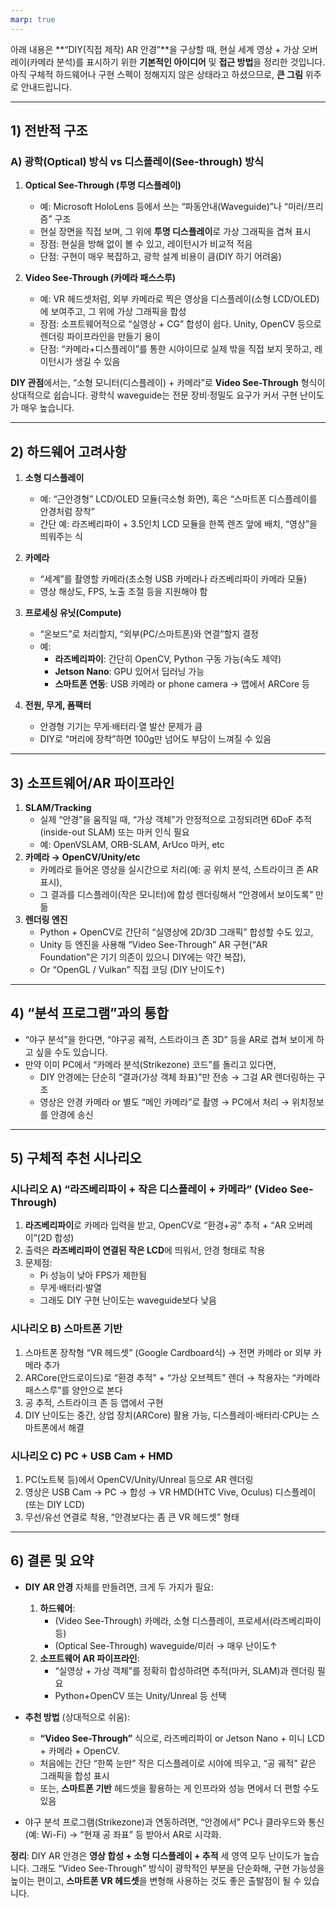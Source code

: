 ```yaml
---
marp: true
---
```


아래 내용은 **“DIY(직접 제작) AR 안경”**을 구상할 때, 현실 세계 영상 + 가상 오버레이(카메라 분석)를 표시하기 위한 **기본적인 아이디어** 및 **접근 방법**을 정리한 것입니다. 아직 구체적 하드웨어나 구현 스펙이 정해지지 않은 상태라고 하셨으므로, **큰 그림** 위주로 안내드립니다.

---

## 1) 전반적 구조

### A) 광학(Optical) 방식 vs 디스플레이(See-through) 방식

1. **Optical See-Through (투명 디스플레이)**  
   - 예: Microsoft HoloLens 등에서 쓰는 “파동안내(Waveguide)”나 “미러/프리즘” 구조  
   - 현실 장면을 직접 보며, 그 위에 **투명 디스플레이**로 가상 그래픽을 겹쳐 표시  
   - 장점: 현실을 방해 없이 볼 수 있고, 레이턴시가 비교적 적음  
   - 단점: 구현이 매우 복잡하고, 광학 설계 비용이 큼(DIY 하기 어려움)

2. **Video See-Through (카메라 패스스루)**  
   - 예: VR 헤드셋처럼, 외부 카메라로 찍은 영상을 디스플레이(소형 LCD/OLED)에 보여주고, 그 위에 가상 그래픽을 합성  
   - 장점: 소프트웨어적으로 “실영상 + CG” 합성이 쉽다. Unity, OpenCV 등으로 렌더링 파이프라인을 만들기 용이  
   - 단점: “카메라+디스플레이”를 통한 시야이므로 실제 밖을 직접 보지 못하고, 레이턴시가 생길 수 있음  

**DIY 관점**에서는, “소형 모니터(디스플레이) + 카메라”로 **Video See-Through** 형식이 상대적으로 쉽습니다. 광학식 waveguide는 전문 장비·정밀도 요구가 커서 구현 난이도가 매우 높습니다.

---

## 2) 하드웨어 고려사항

1. **소형 디스플레이**  
   - 예: “근안경형” LCD/OLED 모듈(극소형 화면), 혹은 “스마트폰 디스플레이를 안경처럼 장착”  
   - 간단 예: 라즈베리파이 + 3.5인치 LCD 모듈을 한쪽 렌즈 앞에 배치, “영상”을 띄워주는 식

2. **카메라**  
   - “세계”를 촬영할 카메라(초소형 USB 카메라나 라즈베리파이 카메라 모듈)  
   - 영상 해상도, FPS, 노출 조절 등을 지원해야 함

3. **프로세싱 유닛(Compute)**  
   - “온보드”로 처리할지, “외부(PC/스마트폰)와 연결”할지 결정  
   - 예: 
     - **라즈베리파이**: 간단히 OpenCV, Python 구동 가능(속도 제약)  
     - **Jetson Nano**: GPU 있어서 딥러닝 가능  
     - **스마트폰 연동**: USB 카메라 or phone camera → 앱에서 ARCore 등

4. **전원, 무게, 폼팩터**  
   - 안경형 기기는 무게·배터리·열 발산 문제가 큼  
   - DIY로 “머리에 장착”하면 100g만 넘어도 부담이 느껴질 수 있음

---

## 3) 소프트웨어/AR 파이프라인

1. **SLAM/Tracking**  
   - 실제 “안경”을 움직일 때, “가상 객체”가 안정적으로 고정되려면 6DoF 추적(inside-out SLAM) 또는 마커 인식 필요  
   - 예: OpenVSLAM, ORB-SLAM, ArUco 마커, etc  
2. **카메라 → OpenCV/Unity/etc**  
   - 카메라로 들어온 영상을 실시간으로 처리(예: 공 위치 분석, 스트라이크 존 AR 표시),  
   - 그 결과를 디스플레이(작은 모니터)에 합성 렌더링해서 “안경에서 보이도록” 만듦
3. **렌더링 엔진**  
   - Python + OpenCV로 간단히 “실영상에 2D/3D 그래픽” 합성할 수도 있고,  
   - Unity 등 엔진을 사용해 “Video See-Through” AR 구현(“AR Foundation”은 기기 의존이 있으니 DIY에는 약간 복잡),  
   - Or “OpenGL / Vulkan” 직접 코딩 (DIY 난이도↑)

---

## 4) “분석 프로그램”과의 통합

- “야구 분석”을 한다면, “야구공 궤적, 스트라이크 존 3D” 등을 AR로 겹쳐 보이게 하고 싶을 수도 있습니다.  
- 만약 이미 PC에서 “카메라 분석(Strikezone) 코드”를 돌리고 있다면,  
  - DIY 안경에는 단순히 “결과(가상 객체 좌표)”만 전송 → 그걸 AR 렌더링하는 구조  
  - 영상은 안경 카메라 or 별도 “메인 카메라”로 촬영 → PC에서 처리 → 위치정보를 안경에 송신

---

## 5) 구체적 추천 시나리오

### 시나리오 A) “라즈베리파이 + 작은 디스플레이 + 카메라” (Video See-Through)
1. **라즈베리파이**로 카메라 입력을 받고, OpenCV로 “환경+공” 추적 + “AR 오버레이”(2D 합성)  
2. 출력은 **라즈베리파이 연결된 작은 LCD**에 띄워서, 안경 형태로 착용  
3. 문제점:  
   - Pi 성능이 낮아 FPS가 제한됨  
   - 무게·배터리·발열  
   - 그래도 DIY 구현 난이도는 waveguide보다 낮음

### 시나리오 B) **스마트폰** 기반
1. 스마트폰 장착형 “VR 헤드셋” (Google Cardboard식) → 전면 카메라 or 외부 카메라 추가  
2. ARCore(안드로이드)로 “환경 추적” + “가상 오브젝트” 렌더 → 착용자는 “카메라 패스스루”를 양안으로 본다  
3. 공 추적, 스트라이크 존 등 앱에서 구현  
4. DIY 난이도는 중간, 상업 장치(ARCore) 활용 가능, 디스플레이·배터리·CPU는 스마트폰에서 해결

### 시나리오 C) **PC + USB Cam + HMD**  
1. PC(노트북 등)에서 OpenCV/Unity/Unreal 등으로 AR 렌더링  
2. 영상은 USB Cam → PC → 합성 → VR HMD(HTC Vive, Oculus) 디스플레이(또는 DIY LCD)  
3. 무선/유선 연결로 착용, “안경보다는 좀 큰 VR 헤드셋” 형태

---

## 6) 결론 및 요약

- **DIY AR 안경** 자체를 만들려면, 크게 두 가지가 필요:
  1. **하드웨어**: 
     - (Video See-Through) 카메라, 소형 디스플레이, 프로세서(라즈베리파이 등)  
     - (Optical See-Through) waveguide/미러 → 매우 난이도↑  
  2. **소프트웨어 AR 파이프라인**: 
     - “실영상 + 가상 객체”를 정확히 합성하려면 추적(마커, SLAM)과 렌더링 필요  
     - Python+OpenCV 또는 Unity/Unreal 등 선택

- **추천 방법** (상대적으로 쉬움):
  - **“Video See-Through”** 식으로, 라즈베리파이 or Jetson Nano + 미니 LCD + 카메라 + OpenCV.  
  - 처음에는 간단 “한쪽 눈만” 작은 디스플레이로 시야에 띄우고, “공 궤적” 같은 그래픽을 합성 표시  
  - 또는, **스마트폰 기반** 헤드셋을 활용하는 게 인프라와 성능 면에서 더 편할 수도 있음  
- 야구 분석 프로그램(Strikezone)과 연동하려면, “안경에서” PC나 클라우드와 통신(예: Wi-Fi) → “현재 공 좌표” 등 받아서 AR로 시각화.  

**정리**: DIY AR 안경은 **영상 합성 + 소형 디스플레이 + 추적** 세 영역 모두 난이도가 높습니다. 그래도 “Video See-Through” 방식이 광학적인 부분을 단순화해, 구현 가능성을 높이는 편이고, **스마트폰 VR 헤드셋**을 변형해 사용하는 것도 좋은 출발점이 될 수 있습니다.  